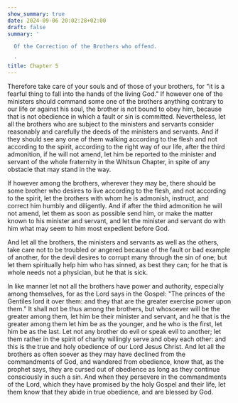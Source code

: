 ```yaml
---
show_summary: true
date: 2024-09-06 20:02:28+02:00
draft: false
summary: '

  Of the Correction of the Brothers who offend.

  '
title: Chapter 5
---
```






Therefore take care of your souls and of those of your brothers, for "it is a fearful thing to fall into the hands of the living God." If however one of the ministers should command some one of the brothers anything contrary to our life or against his soul, the brother is not bound to obey him, because that is not obedience in which a fault or sin is committed. Nevertheless, let all the brothers who are subject to the ministers and servants consider reasonably and carefully the deeds of the ministers and servants. And if they should see any one of them walking according to the flesh and not according to the spirit, according to the right way of our life, after the third admonition, if he will not amend, let him be reported to the minister and servant of the whole fraternity in the Whitsun Chapter, in spite of any obstacle that may stand in the way. 

If however among the brothers, wherever they may be, there should be some brother who desires to live according to the flesh, and not according to the spirit, let the brothers with whom he is admonish, instruct, and correct him humbly and diligently. And if after the third admonition he will not amend, let them as soon as possible send him, or make the matter known to his minister and servant, and let the minister and servant do with him what may seem to him most expedient before God.

And let all the brothers, the ministers and servants as well as the others, take care not to be troubled or angered because of the fault or bad example of another, for the devil desires to corrupt many through the sin of one; but let them spiritually help him who has sinned, as best they can; for he that is whole needs not a physician, but he that is sick.

In like manner let not all the brothers have power and authority, especially among themselves, for as the Lord says in the Gospel: "The princes of the Gentiles lord it over them: and they that are the greater exercise power upon them." It shall not be thus among the brothers, but whosoever will be the greater among them, let him be their minister and servant, and he that is the greater among them let him be as the younger, and he who is the first, let him be as the last. Let not any brother do evil or speak evil to another; let them rather in the spirit of charity willingly serve and obey each other: and this is the true and holy obedience of our Lord Jesus Christ. And let all the brothers as often soever as they may have declined from the commandments of God, and wandered from obedience, know that, as the prophet says, they are cursed out of obedience as long as they continue consciously in such a sin. And when they persevere in the commandments of the Lord, which they have promised by the holy Gospel and their life, let them know that they abide in true obedience, and are blessed by God.


